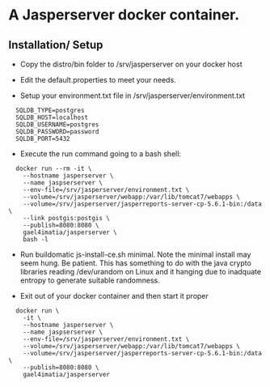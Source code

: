 

# A Jasperserver docker container.

## Installation/ Setup

* Copy the distro/bin folder to /srv/jasperserver on your docker host

* Edit the default.properties to meet your needs.

* Setup your environment.txt file in /srv/jasperserver/environment.txt

```
  SQLDB_TYPE=postgres
  SQLDB_HOST=localhost
  SQLDB_USERNAME=postgres
  SQLDB_PASSWORD=password
  SQLDB_PORT=5432
```

* Execute the run command going to a bash shell:

```
  docker run --rm -it \
    --hostname jasperserver \
    --name jaspserserver \
    --env-file=/srv/jasperserver/environment.txt \
    --volume=/srv/jasperserver/webapp:/var/lib/tomcat7/webapps \
    --volume=/srv/jasperserver/jasperreports-server-cp-5.6.1-bin:/data \
    --link postgis:postgis \
    --publish=8080:8080 \
    gael4imatia/jasperserver \
    bash -l
```


* Run buildomatic js-install-ce.sh minimal.  Note the minimal install may 
  seem hung.  Be patient.  This has something to do with the java crypto
  libraries reading /dev/urandom on Linux and it hanging due to inadquate
  entropy to generate suitable randomness.


* Exit out of your docker container and then start it proper

```
  docker run \
    -it \
    --hostname jasperserver \
    --name jaspserserver \
    --env-file=/srv/jasperserver/environment.txt \
    --volume=/srv/jasperserver/webapp:/var/lib/tomcat7/webapps \
    --volume=/srv/jasperserver/jasperreports-server-cp-5.6.1-bin:/data \
    --publish=8080:8080 \
    gael4imatia/jasperserver
```



